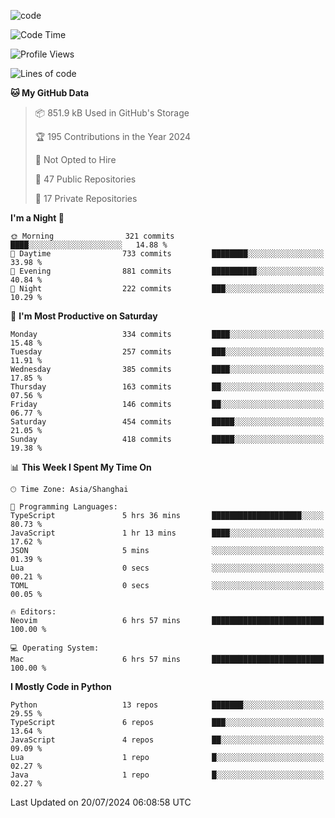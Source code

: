 
<!--
**liuyaanng/liuyaanng** is a ✨ _special_ ✨ repository because its `README.md` (this file) appears on your GitHub profile.

Here are some ideas to get you started:

- 🔭 I’m currently working on ...
- 🌱 I’m currently learning ...
- 👯 I’m looking to collaborate on ...
- 🤔 I’m looking for help with ...
- 💬 Ask me about ...
- 📫 How to reach me: ...
- 😄 Pronouns: ...
- ⚡ Fun fact: ...
-->


![code](https://cdn.jsdelivr.net/gh/liuyaanng/liuyaanng@1.0/code.gif) 

<!--START_SECTION:waka-->
![Code Time](http://img.shields.io/badge/Code%20Time-581%20hrs%2055%20mins-blue)

![Profile Views](http://img.shields.io/badge/Profile%20Views-0-blue)

![Lines of code](https://img.shields.io/badge/From%20Hello%20World%20I%27ve%20Written-14.6%20million%20lines%20of%20code-blue)

**🐱 My GitHub Data** 

> 📦 851.9 kB Used in GitHub's Storage 
 > 
> 🏆 195 Contributions in the Year 2024
 > 
> 🚫 Not Opted to Hire
 > 
> 📜 47 Public Repositories 
 > 
> 🔑 17 Private Repositories 
 > 
**I'm a Night 🦉** 

```text
🌞 Morning                321 commits         ████░░░░░░░░░░░░░░░░░░░░░   14.88 % 
🌆 Daytime                733 commits         ████████░░░░░░░░░░░░░░░░░   33.98 % 
🌃 Evening                881 commits         ██████████░░░░░░░░░░░░░░░   40.84 % 
🌙 Night                  222 commits         ███░░░░░░░░░░░░░░░░░░░░░░   10.29 % 
```
📅 **I'm Most Productive on Saturday** 

```text
Monday                   334 commits         ████░░░░░░░░░░░░░░░░░░░░░   15.48 % 
Tuesday                  257 commits         ███░░░░░░░░░░░░░░░░░░░░░░   11.91 % 
Wednesday                385 commits         ████░░░░░░░░░░░░░░░░░░░░░   17.85 % 
Thursday                 163 commits         ██░░░░░░░░░░░░░░░░░░░░░░░   07.56 % 
Friday                   146 commits         ██░░░░░░░░░░░░░░░░░░░░░░░   06.77 % 
Saturday                 454 commits         █████░░░░░░░░░░░░░░░░░░░░   21.05 % 
Sunday                   418 commits         █████░░░░░░░░░░░░░░░░░░░░   19.38 % 
```


📊 **This Week I Spent My Time On** 

```text
🕑︎ Time Zone: Asia/Shanghai

💬 Programming Languages: 
TypeScript               5 hrs 36 mins       ████████████████████░░░░░   80.73 % 
JavaScript               1 hr 13 mins        ████░░░░░░░░░░░░░░░░░░░░░   17.62 % 
JSON                     5 mins              ░░░░░░░░░░░░░░░░░░░░░░░░░   01.39 % 
Lua                      0 secs              ░░░░░░░░░░░░░░░░░░░░░░░░░   00.21 % 
TOML                     0 secs              ░░░░░░░░░░░░░░░░░░░░░░░░░   00.05 % 

🔥 Editors: 
Neovim                   6 hrs 57 mins       █████████████████████████   100.00 % 

💻 Operating System: 
Mac                      6 hrs 57 mins       █████████████████████████   100.00 % 
```

**I Mostly Code in Python** 

```text
Python                   13 repos            ███████░░░░░░░░░░░░░░░░░░   29.55 % 
TypeScript               6 repos             ███░░░░░░░░░░░░░░░░░░░░░░   13.64 % 
JavaScript               4 repos             ██░░░░░░░░░░░░░░░░░░░░░░░   09.09 % 
Lua                      1 repo              █░░░░░░░░░░░░░░░░░░░░░░░░   02.27 % 
Java                     1 repo              █░░░░░░░░░░░░░░░░░░░░░░░░   02.27 % 
```




 Last Updated on 20/07/2024 06:08:58 UTC
<!--END_SECTION:waka-->
